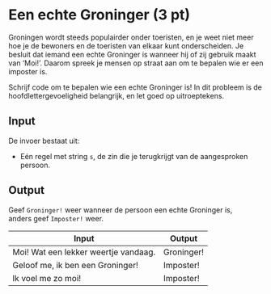 # Een echte Groninger (3 pt)

Groningen wordt steeds populairder onder toeristen, en je weet niet meer hoe je de bewoners en de toeristen van elkaar kunt onderscheiden. Je besluit dat iemand een echte Groninger is wanneer hij of zij gebruik maakt van ‘Moi!’. Daarom spreek je mensen op straat aan om te bepalen wie er een imposter is.

Schrijf code om te bepalen wie een echte Groninger is! In dit probleem is de hoofdlettergevoeligheid belangrijk, en let goed op uitroeptekens.

## Input

De invoer bestaat uit:  
- Eén regel met string `s`, de zin die je terugkrijgt van de aangesproken persoon.

## Output

Geef `Groninger!` weer wanneer de persoon een echte Groninger is,  
anders geef `Imposter!` weer.


| Input                                          | Output       |
|-----------------------------------------------|--------------|
| Moi! Wat een lekker weertje vandaag.          | Groninger!   |
| Geloof me, ik ben een Groninger!              | Imposter!    |
| Ik voel me zo moi!                            | Imposter!    |
